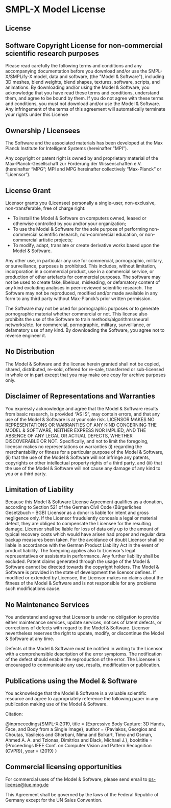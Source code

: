 # SMPL-X Model License

## License

## Software Copyright License for non-commercial scientific research purposes

Please read carefully the following terms and conditions and any accompanying documentation before you download and/or use the SMPL-X/SMPLify-X model, data and software, (the "Model & Software"), including 3D meshes, blend weights, blend shapes, textures, software, scripts, and animations. By downloading and/or using the Model & Software, you acknowledge that you have read these terms and conditions, understand them, and agree to be bound by them. If you do not agree with these terms and conditions, you must not download and/or use the Model & Software. Any infringement of the terms of this agreement will automatically terminate your rights under this License

## Ownership / Licensees

The Software and the associated materials has been developed at the Max Planck Institute for Intelligent Systems (hereinafter "MPI").

Any copyright or patent right is owned by and proprietary material of the Max-Planck-Gesellschaft zur Förderung der Wissenschaften e.V. (hereinafter “MPG”; MPI and MPG hereinafter collectively “Max-Planck” or “Licensor”).

## License Grant

Licensor grants you (Licensee) personally a single-user, non-exclusive, non-transferable, free of charge right:

+ To install the Model & Software on computers owned, leased or otherwise controlled by you and/or your organization;
+ To use the Model & Software for the sole purpose of performing non-commercial scientific research, non-commercial education, or non-commercial artistic projects;
+ To modify, adapt, translate or create derivative works based upon the Model & Software.

Any other use, in particular any use for commercial, pornographic, military, or surveillance, purposes is prohibited. This includes, without limitation, incorporation in a commercial product, use in a commercial service, or production of other artefacts for commercial purposes. The software may not be used to create fake, libelous, misleading, or defamatory content of any kind excluding analyses in peer-reviewed scientific research. The Software may not be reproduced, modified and/or made available in any form to any third party without Max-Planck’s prior written permission.

The Software may not be used for pornographic purposes or to generate pornographic material whether commercial or not. This license also prohibits the use of the Software to train methods/algorithms/neural networks/etc. for commercial, pornographic, military, surveillance, or defamatory use of any kind. By downloading the Software, you agree not to reverse engineer it.

## No Distribution

The Model & Software and the license herein granted shall not be copied, shared, distributed, re-sold, offered for re-sale, transferred or sub-licensed in whole or in part except that you may make one copy for archive purposes only.


## Disclaimer of Representations and Warranties

You expressly acknowledge and agree that the Model & Software results from basic research, is provided “AS IS”, may contain errors, and that any use of the Model & Software is at your sole risk. LICENSOR MAKES NO REPRESENTATIONS OR WARRANTIES OF ANY KIND CONCERNING THE MODEL & SOFTWARE, NEITHER EXPRESS NOR IMPLIED, AND THE ABSENCE OF ANY LEGAL OR ACTUAL DEFECTS, WHETHER DISCOVERABLE OR NOT. Specifically, and not to limit the foregoing, licensor makes no representations or warranties (i) regarding the merchantability or fitness for a particular purpose of the Model & Software, (ii) that the use of the Model & Software will not infringe any patents, copyrights or other intellectual property rights of a third party, and (iii) that the use of the Model & Software will not cause any damage of any kind to you or a third party.

## Limitation of Liability

Because this Model & Software License Agreement qualifies as a donation, according to Section 521 of the German Civil Code (Bürgerliches Gesetzbuch – BGB) Licensor as a donor is liable for intent and gross negligence only. If the Licensor fraudulently conceals a legal or material defect, they are obliged to compensate the Licensee for the resulting damage.
Licensor shall be liable for loss of data only up to the amount of typical recovery costs which would have arisen had proper and regular data backup measures been taken. For the avoidance of doubt Licensor shall be liable in accordance with the German Product Liability Act in the event of product liability. The foregoing applies also to Licensor’s legal representatives or assistants in performance. Any further liability shall be excluded.
Patent claims generated through the usage of the Model & Software cannot be directed towards the copyright holders.
The Model & Software is provided in the state of development the licensor defines. If modified or extended by Licensee, the Licensor makes no claims about the fitness of the Model & Software and is not responsible for any problems such modifications cause.

## No Maintenance Services

You understand and agree that Licensor is under no obligation to provide either maintenance services, update services, notices of latent defects, or corrections of defects with regard to the Model & Software. Licensor nevertheless reserves the right to update, modify, or discontinue the Model & Software at any time.

Defects of the Model & Software must be notified in writing to the Licensor with a comprehensible description of the error symptoms. The notification of the defect should enable the reproduction of the error. The Licensee is encouraged to communicate any use, results, modification or publication.

## Publications using the Model & Software

You acknowledge that the Model & Software is a valuable scientific resource and agree to appropriately reference the following paper in any publication making use of the Model & Software.

Citation:

@inproceedings{SMPL-X:2019,
  title = {Expressive Body Capture: 3D Hands, Face, and Body from a Single Image},
  author = {Pavlakos, Georgios and Choutas, Vasileios and Ghorbani, Nima and Bolkart, Timo and Osman, Ahmed A. A. and Tzionas, Dimitrios and Black, Michael J.},
  booktitle = {Proceedings IEEE Conf. on Computer Vision and Pattern Recognition (CVPR)},
  year = {2019}
}


## Commercial licensing opportunities

For commercial uses of the Model & Software, please send email to ps-license@tue.mpg.de

This Agreement shall be governed by the laws of the Federal Republic of Germany except for the UN Sales Convention.

